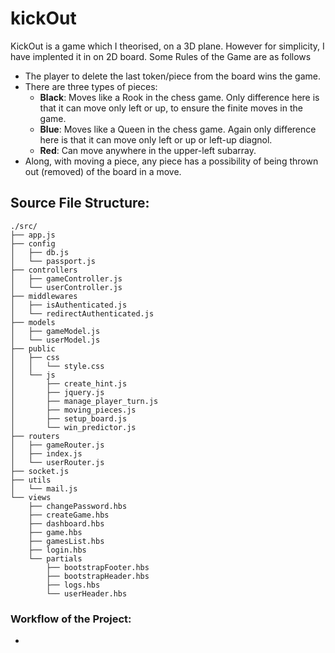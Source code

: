 # kickOut

KickOut is a game which I theorised, on a 3D plane. However for simplicity, I have implented it in on 2D board.
Some Rules of the Game are as follows

- The player to delete the last token/piece from the board wins the game.
- There are three types of pieces:
  - **Black**: Moves like a Rook in the chess game. Only difference here is that it can move only left or up, to ensure the finite moves in the game.
  - **Blue**: Moves like a Queen in the chess game. Again only difference here is that it can move only left or up or left-up diagnol.
  - **Red**: Can move anywhere in the upper-left subarray.
- Along, with moving a piece, any piece has a possibility of being thrown out (removed) of the board in a move.

## Source File Structure:

```shell
./src/
├── app.js
├── config
│   ├── db.js
│   └── passport.js
├── controllers
│   ├── gameController.js
│   └── userController.js
├── middlewares
│   ├── isAuthenticated.js
│   └── redirectAuthenticated.js
├── models
│   ├── gameModel.js
│   └── userModel.js
├── public
│   ├── css
│   │   └── style.css
│   └── js
│       ├── create_hint.js
│       ├── jquery.js
│       ├── manage_player_turn.js
│       ├── moving_pieces.js
│       ├── setup_board.js
│       └── win_predictor.js
├── routers
│   ├── gameRouter.js
│   ├── index.js
│   └── userRouter.js
├── socket.js
├── utils
│   └── mail.js
└── views
    ├── changePassword.hbs
    ├── createGame.hbs
    ├── dashboard.hbs
    ├── game.hbs
    ├── gamesList.hbs
    ├── login.hbs
    └── partials
        ├── bootstrapFooter.hbs
        ├── bootstrapHeader.hbs
        ├── logs.hbs
        └── userHeader.hbs
```

### Workflow of the Project:
- 